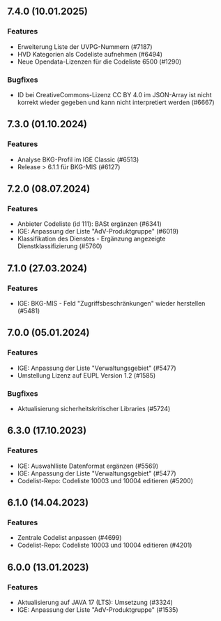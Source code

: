 
## 7.4.0 (10.01.2025)

### Features

* Erweiterung Liste der UVPG-Nummern (#7187)
* HVD Kategorien als Codeliste aufnehmen (#6494)
* Neue Opendata-Lizenzen für die Codeliste 6500 (#1290)

### Bugfixes

* ID bei CreativeCommons-Lizenz CC BY 4.0 im JSON-Array ist nicht korrekt wieder gegeben und kann nicht interpretiert werden (#6667)
    
## 7.3.0 (01.10.2024)

### Features

* Analyse BKG-Profil im IGE Classic (#6513)
* Release > 6.1.1 für BKG-MIS (#6127)

    
## 7.2.0 (08.07.2024)

### Features

* Anbieter Codeliste (id 111): BASt ergänzen (#6341)
* IGE: Anpassung der Liste "AdV-Produktgruppe" (#6019)
* Klassifikation des Dienstes - Ergänzung angezeigte Dienstklassifizierung (#5760)

    
## 7.1.0 (27.03.2024)

### Features

* IGE: BKG-MIS - Feld "Zugriffsbeschränkungen" wieder herstellen (#5481)

    
## 7.0.0 (05.01.2024)

### Features

* IGE: Anpassung der Liste "Verwaltungsgebiet" (#5477)
* Umstellung Lizenz auf EUPL Version 1.2 (#1585)

### Bugfixes

* Aktualisierung sicherheitskritischer Libraries (#5724)
    
## 6.3.0 (17.10.2023)

### Features

* IGE: Auswahlliste Datenformat ergänzen (#5569)
* IGE: Anpassung der Liste "Verwaltungsgebiet" (#5477)
* Codelist-Repo: Codeliste 10003 und 10004 editieren (#5200)

    
## 6.1.0 (14.04.2023)

### Features

* Zentrale Codelist anpassen (#4699)
* Codelist-Repo: Codeliste 10003 und 10004 editieren (#4201)




    
## 6.0.0 (13.01.2023)

### Features

* Aktualisierung auf JAVA 17 (LTS): Umsetzung (#3324)
* IGE: Anpassung der Liste "AdV-Produktgruppe" (#1535)




